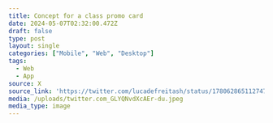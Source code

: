 ```yaml
---
title: Concept for a class promo card
date: 2024-05-07T02:32:00.472Z
draft: false
type: post
layout: single
categories: ["Mobile", "Web", "Desktop"]
tags:
  - Web
  - App
source: X
source_link: 'https://twitter.com/lucadefreitash/status/1780628651127476583'
media: /uploads/twitter.com_GLYQNvdXcAEr-du.jpeg
media_type: image
---
```


